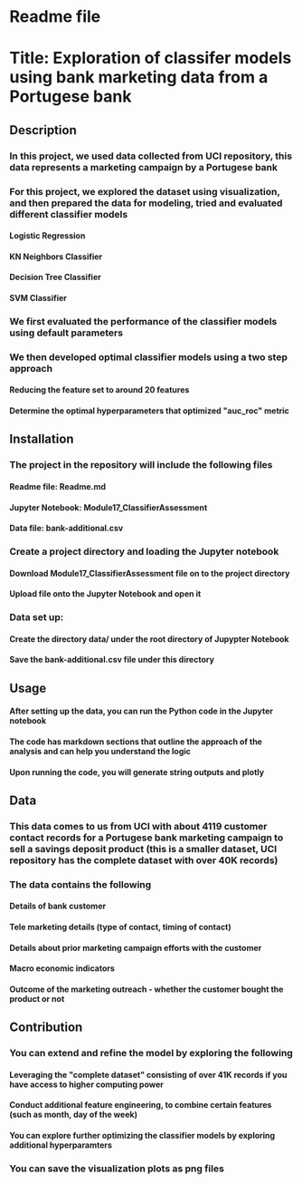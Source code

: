 # Readme file
# Title: Exploration of classifer models using bank marketing data from a Portugese bank

## Description
### In this project, we used data collected from UCI repository, this data represents a marketing campaign by a Portugese bank
### For this project, we explored the dataset using visualization, and then prepared the data for modeling, tried and evaluated different classifier models
#### Logistic Regression
#### KN Neighbors Classifier
#### Decision Tree Classifier
#### SVM Classifier

### We first evaluated the performance of the classifier models using default parameters
### We then developed optimal classifier models using a two step approach 
#### Reducing the feature set to around 20 features
#### Determine the optimal hyperparameters that optimized "auc_roc" metric

## Installation

### The project in the repository will include the following files
#### Readme file: Readme.md
#### Jupyter Notebook: Module17_ClassifierAssessment
#### Data file: bank-additional.csv

### Create a project directory and loading the Jupyter notebook
#### Download Module17_ClassifierAssessment file on to the project directory
#### Upload file onto the Jupyter Notebook and open it

### Data set up: 
#### Create the directory data/ under the root directory of Jupypter Notebook
#### Save the bank-additional.csv file under this directory


## Usage
#### After setting up the data, you can run the Python code in the Jupyter notebook 
#### The code has markdown sections that outline the approach of the analysis and can help you understand the logic
#### Upon running the code, you will generate string outputs and plotly

## Data
### This data comes to us from UCI with about 4119 customer contact records for a Portugese bank marketing campaign to sell a savings deposit product (this is a smaller dataset, UCI repository has the complete dataset with over 40K records)
### The data contains the following
#### Details of bank customer
#### Tele marketing details (type of contact, timing of contact) 
#### Details about  prior marketing campaign efforts with the customer
#### Macro economic indicators
#### Outcome of the marketing outreach - whether the customer bought the product or not


## Contribution
### You can extend and refine the model by exploring the following
#### Leveraging the "complete dataset" consisting of over 41K records if you have access to higher computing power
#### Conduct additional feature engineering, to combine certain features (such as month, day of the week)
#### You can explore further optimizing the classifier models by exploring additional hyperparamters
### You can save the visualization plots as png files 

